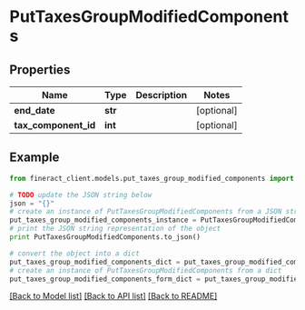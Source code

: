 # PutTaxesGroupModifiedComponents


## Properties

Name | Type | Description | Notes
------------ | ------------- | ------------- | -------------
**end_date** | **str** |  | [optional] 
**tax_component_id** | **int** |  | [optional] 

## Example

```python
from fineract_client.models.put_taxes_group_modified_components import PutTaxesGroupModifiedComponents

# TODO update the JSON string below
json = "{}"
# create an instance of PutTaxesGroupModifiedComponents from a JSON string
put_taxes_group_modified_components_instance = PutTaxesGroupModifiedComponents.from_json(json)
# print the JSON string representation of the object
print PutTaxesGroupModifiedComponents.to_json()

# convert the object into a dict
put_taxes_group_modified_components_dict = put_taxes_group_modified_components_instance.to_dict()
# create an instance of PutTaxesGroupModifiedComponents from a dict
put_taxes_group_modified_components_form_dict = put_taxes_group_modified_components.from_dict(put_taxes_group_modified_components_dict)
```
[[Back to Model list]](../README.md#documentation-for-models) [[Back to API list]](../README.md#documentation-for-api-endpoints) [[Back to README]](../README.md)


